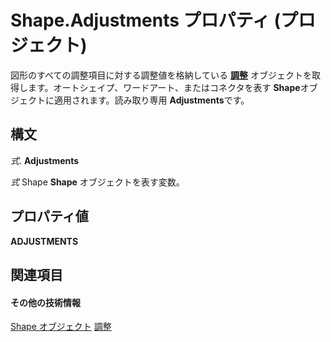 
# Shape.Adjustments プロパティ (プロジェクト)
図形のすべての調整項目に対する調整値を格納している **[調整](http://msdn.microsoft.com/en-us/library/office/ff838852%28v=office.15%29)** オブジェクトを取得します。オートシェイプ、ワードアート、またはコネクタを表す **Shape**オブジェクトに適用されます。読み取り専用 **Adjustments**です。

## 構文

 _式_. **Adjustments**

 _式_ Shape **Shape** オブジェクトを表す変数。


## プロパティ値

 **ADJUSTMENTS**


## 関連項目


#### その他の技術情報


[Shape オブジェクト](d2b32bcd-5595-a4a7-9772-feb25fd0103a.md)
[調整](http://msdn.microsoft.com/en-us/library/office/ff838852%28v=office.15%29)